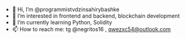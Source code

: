 - 👋 Hi, I’m @programmistvdzinsahirybashke
- 👀 I’m interested in frontend and backend, blockchain development
- 🌱 I’m currently learning Python, Solidity
- 📫 How to reach me: tg @negritos16 , qwezxc54@outlook.com

<!---
programmistvdzinsahirybashke/programmistvdzinsahirybashke is a ✨ special ✨ repository because its `README.md` (this file) appears on your GitHub profile.
You can click the Preview link to take a look at your changes.
--->
